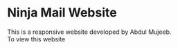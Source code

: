 <h1>Ninja Mail Website</h1>
<p>This is a responsive website developed by Abdul Mujeeb.<br>To view this website <a style="color: white;" href="https://ninja-mail-website.surge.sh">Click here</a></p>

